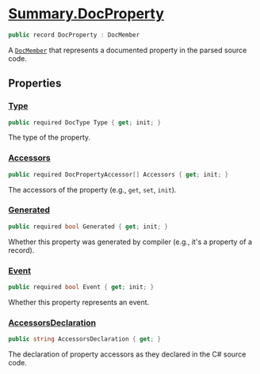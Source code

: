 # [Summary.DocProperty](../src/Core/DocProperty.cs#L8)
```cs
public record DocProperty : DocMember
```

A [`DocMember`](./DocMember.md) that represents a documented property in the parsed source code.

## Properties
### [Type](../src/Core/DocProperty.cs#L13)
```cs
public required DocType Type { get; init; }
```

The type of the property.

### [Accessors](../src/Core/DocProperty.cs#L18)
```cs
public required DocPropertyAccessor[] Accessors { get; init; }
```

The accessors of the property (e.g., `get`, `set`, `init`).

### [Generated](../src/Core/DocProperty.cs#L23)
```cs
public required bool Generated { get; init; }
```

Whether this property was generated by compiler (e.g., it's a property of a record).

### [Event](../src/Core/DocProperty.cs#L29)
```cs
public required bool Event { get; init; }
```

Whether this property represents an event.

### [AccessorsDeclaration](../src/Core/DocProperty.cs#L34)
```cs
public string AccessorsDeclaration { get; }
```

The declaration of property accessors as they declared in the C# source code.

